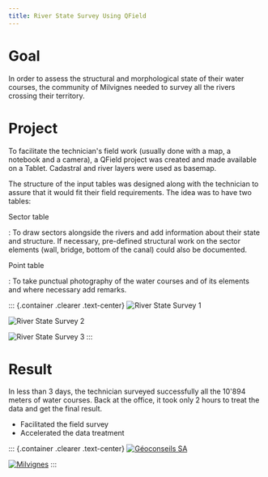 ```yaml
---
title: River State Survey Using QField
---
```


Goal
====

In order to assess the structural and morphological state of their water
courses, the community of Milvignes needed to survey all the rivers
crossing their territory.

Project
=======

To facilitate the technician's field work (usually done with a map, a
notebook and a camera), a QField project was created and made available
on a Tablet. Cadastral and river layers were used as basemap.

The structure of the input tables was designed along with the technician
to assure that it would fit their field requirements. The idea was to
have two tables:

Sector table

:   To draw sectors alongside the rivers and add information about their
    state and structure. If necessary, pre-defined structural work on
    the sector elements (wall, bridge, bottom of the canal) could also
    be documented.

Point table

:   To take punctual photography of the water courses and of its
    elements and where necessary add remarks.

::: {.container .clearer .text-center}
![River State Survey 1](../../assets/images/river-state-survey1.png)

![River State Survey 2](../../assets/images/river-state-survey2.png)

![River State Survey 3](../../assets/images/river-state-survey3.jpg)
:::

Result
======

In less than 3 days, the technician surveyed successfully all the 10'894
meters of water courses. Back at the office, it took only 2 hours to
treat the data and get the final result.

-   Facilitated the field survey
-   Accelerated the data treatment

::: {.container .clearer .text-center}
[![Géoconseils SA](../../assets/images/logo_geoconseils.png)](http://www.geoconseils.ch)

[![Milvignes](../../assets/images/logo_milvignes.png)](http://http://www.milvignes.ch/)
:::
